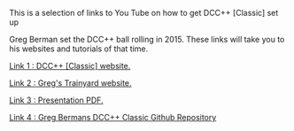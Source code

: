 This is a selection of links to You Tube on how to get DCC++ [Classic] set up

Greg Berman set the DCC++ ball rolling in 2015. These links will take you to his websites and tutorials of that time. 

[Link 1 : DCC++ [Classic] website.](https://sites.google.com/site/dccppsite/)

[Link 2 : Greg's Trainyard website.](https://gregstrainyard.com)

[Link 3 : Presentation PDF.](https://gregstrainyard.com/wp-content/uploads/2017/05/dcc_pp.pdf)

[Link 4 : Greg Bermans DCC++ Classic Github Repository](https://github.com/DccPlusPlus)
